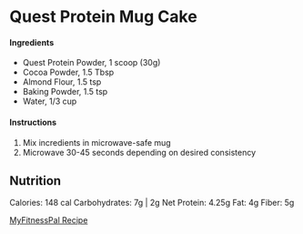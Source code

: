 # Quest Protein Mug Cake

#### Ingredients

- Quest Protein Powder, 1 scoop (30g) 
- Cocoa Powder, 1.5 Tbsp
- Almond Flour, 1.5 tsp
- Baking Powder, 1.5 tsp
- Water, 1/3 cup

#### Instructions

1. Mix incredients in microwave-safe mug
2. Microwave 30-45 seconds depending on desired consistency

## Nutrition

Calories: 148 cal
Carbohydrates: 7g | 2g Net
Protein: 4.25g
Fat: 4g
Fiber: 5g

[MyFitnessPal Recipe](https://www.myfitnesspal.com/recipe/view/133616315018813)
